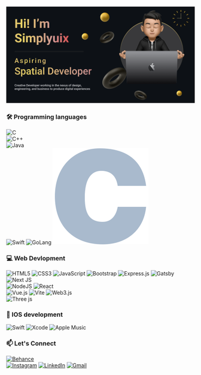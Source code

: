 <!-- Banner -->
<p align="center"><img alt="Profile Banner" src="https://github.com/simplyuix/simplyuix/blob/b356dedd45b9fb597163ab29f99f77ab404e3ad4/Readme.png"></p>

<div align="center">


  
</div>


<!-- HASHNODE_BLOG:START -->

<!-- HASHNODE_BLOG:END -->


### 🛠 Programming languages
![C](https://img.shields.io/badge/c-%2300599C.svg?style=for-the-badge&logo=c&logoColor=white)  
![C++](https://img.shields.io/badge/c++-%2300599C.svg?style=for-the-badge&logo=c%2B%2B&logoColor=white)  
![Java](https://img.shields.io/badge/java-%23ED8B00.svg?style=for-the-badge&logo=openjdk&logoColor=white)   
![Swift](https://img.shields.io/badge/swift-F54A2A?style=for-the-badge&logo=swift&logoColor=white) 
![GoLang](https://camo.githubusercontent.com/29f331ff0b9cd5621d1233c541c575511c7ebb7cd6c09cb18c175c8bc729d14b/68747470733a2f2f696d672e736869656c64732e696f2f62616467652f676f2d2532333030414444382e7376673f7374796c653d666f722d7468652d6261646765266c6f676f3d676f266c6f676f436f6c6f723d7768697465)
![C#](https://raw.githubusercontent.com/devicons/devicon/master/icons/c/c-original.svg)


### 💻 Web Devlopment

![HTML5](https://img.shields.io/badge/html5-%23E34F26.svg?style=for-the-badge&logo=html5&logoColor=white) 
![CSS3](https://img.shields.io/badge/css3-%231572B6.svg?style=for-the-badge&logo=css3&logoColor=white) 
![JavaScript](https://img.shields.io/badge/javascript-%23323330.svg?style=for-the-badge&logo=javascript&logoColor=%23F7DF1E) 
![Bootstrap](https://img.shields.io/badge/bootstrap-%238511FA.svg?style=for-the-badge&logo=bootstrap&logoColor=white)
![Express.js](https://img.shields.io/badge/express.js-%23404d59.svg?style=for-the-badge&logo=express&logoColor=%2361DAFB) 
![Gatsby](https://img.shields.io/badge/Gatsby-%23663399.svg?style=for-the-badge&logo=gatsby&logoColor=white) 
![Next JS](https://img.shields.io/badge/Next-black?style=for-the-badge&logo=next.js&logoColor=white)                                 
![NodeJS](https://img.shields.io/badge/node.js-6DA55F?style=for-the-badge&logo=node.js&logoColor=white)
![React](https://img.shields.io/badge/react-%2320232a.svg?style=for-the-badge&logo=react&logoColor=%2361DAFB)     
![Vue.js](https://img.shields.io/badge/vue.js-%2335495e.svg?style=for-the-badge&logo=vuedotjs&logoColor=%234FC08D)
![Vite](https://img.shields.io/badge/vite-%23646CFF.svg?style=for-the-badge&logo=vite&logoColor=white) 
![Web3.js](https://img.shields.io/badge/web3.js-F16822?style=for-the-badge&logo=web3.js&logoColor=white)    
![Three js](https://img.shields.io/badge/threejs-black?style=for-the-badge&logo=three.js&logoColor=white)    


### 📲 IOS development
![Swift](https://img.shields.io/badge/swift-F54A2A?style=for-the-badge&logo=swift&logoColor=white) 
![Xcode](https://img.shields.io/badge/Xcode-007ACC?style=for-the-badge&logo=Xcode&logoColor=white) 
![Apple Music](https://img.shields.io/badge/Apple_Music-9933CC?style=for-the-badge&logo=apple-music&logoColor=white)
 


### 📫 Let's Connect


<a href="https://www.behance.net/simplyuix">![Behance](https://img.shields.io/badge/Behance-1769ff?style=for-the-badge&logo=behance&logoColor=white)</a>   
<a href="https://www.instagram.com/amann_singhh_/">![Instagram](https://img.shields.io/badge/Instagram-%23E4405F.svg?style=for-the-badge&logo=Instagram&logoColor=white)</a>
<a href="https://www.linkedin.com/in/aman-singh-76aa50220/">![LinkedIn](https://img.shields.io/badge/linkedin-%230077B5.svg?style=for-the-badge&logo=linkedin&logoColor=white)</a>
<a href="mailto:simplyuix@gmail.com">![Gmail](https://img.shields.io/badge/Gmail-D14836?style=for-the-badge&logo=gmail&logoColor=white)</a>
